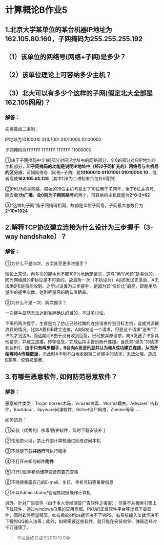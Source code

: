 # 计算概论B作业5
## 1.北京大学某单位的某台机器IP地址为162.105.80.160，子网掩码为255.255.255.192
## （1）该单位的网络号(网络+子网)是多少？
## （2）该单位理论上可容纳多少主机？
## （3）北大可以有多少个这样的子网(假定北大全部是162.105网段)？
### 解答：
先换算成二进制：

IP地址为10100010 01101001 01010000 10100000

子网掩码为11111111 11111111 11111111 11000000

①由于子网掩码中全1的部分对应IP地址中的网络部分，全0的部分对应IP地址的主机部分，即**子网掩码的功能是说明IP地址中（经过子网扩充的）网络号与主机号的区分点**，可知网络号（网络+子网）是**10100010 01101001 01010000 10**，或者写成**162.105.80.128**（其中128为二进制末六位补0得到）

②PKU为B类网络，原始的16位主机号拿出了10位用于子网号，余下6位主机号，除去**全1为广播、全0则为子网网络号**的两个，可容纳的主机数量为**2^6-2=62**

③“这样的子网”指子网掩码相同，故都是10位子网号，子网最大总数目为**2^10=1024**
## 2.解释TCP协议建立连接为什么设计为三步握手（3-way handshake）？
### 解答：
①为什么不是四次、五次甚至更多次握手？

理论上来说，再多次的握手也不能100％地确定请求，这与“两军问题”是类似的，因为网络层的IP协议是不可靠的，故最后一次（不妨设为）A向B发送讯息后，A无法确定B是否能收到。之所以设置为三步握手，是因为其“性价比”最高，即能用尽量少的握手次数，达到尽量高的确认准确率。

②为什么不是一次、两次握手？

一次握手显然无法达到准确确认的目的，不过多讨论。

不采用两次握手，主要是为了防止已经过期的连接请求传到目标主机，造成资源被浪费的情况。比如A要和B建立连接，A向B发送一个请求，但是这个请求“迷失”了许久才到达B。而这期间A由于没有收到回复，已经放弃原请求，向B发送了许多其他请求，并建立连接，传输信息，完成后挥手告别断开连接。当原来“迷失”的请求到达B时，**由于只有两步握手，B会向A发送讯息并认为和A成功建立连接，从而开始等待A传输数据**，而此时A不明不白地收到第二步握手的请求，无法处理，造成B空等，资源被浪费。
## 3.有哪些恶意软件, 如何防范恶意软件？
### 解答：
恶意软件类型：Trojan horses木马，Viruses病毒，Worms蠕虫，Adware广告软件，Backdoor，Spyware间谍软件，Botnet僵尸网络，Zombie等等……

如何防范：

①安装（优秀的）杀毒/防护软件，及时下载安装补丁

②使用防火墙，禁止外部计算机通过网络访问本机

③不随便下载**并运行**可执行程序

④不打开未知的邮件**附件**

⑤打开U盘等移动储存设备前要先查毒

⑥不随便暴露自己的E-mail、生日、手机号码等重要信息

⑦不以Administrator/管理员权限操作计算机

另外，针对广告软件（由于本人曾经深受广告软件之毒害），尽量不从搜索引擎上下载软件，通过windows自带的应用商城、PKU的正版软件平台等途径下载软件，同时软件尽量精简，如有微软office就坚决不下WPS，有系统输入法就坚决不下搜狗QQ输入法等；此外，如果需要这些软件，就只能在安装向导、弹窗选择时千万谨慎了。

> 作业最终完成于2019.10.9😁
